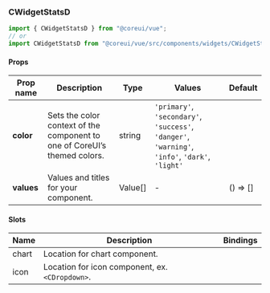 ### CWidgetStatsD

```jsx
import { CWidgetStatsD } from "@coreui/vue";
// or
import CWidgetStatsD from "@coreui/vue/src/components/widgets/CWidgetStatsD";
```

#### Props

| Prop name  | Description                                                               | Type    | Values                                                                                          | Default  |
| ---------- | ------------------------------------------------------------------------- | ------- | ----------------------------------------------------------------------------------------------- | -------- |
| **color**  | Sets the color context of the component to one of CoreUI’s themed colors. | string  | `'primary'`, `'secondary'`, `'success'`, `'danger'`, `'warning'`, `'info'`, `'dark'`, `'light'` |          |
| **values** | Values and titles for your component.                                     | Value[] | -                                                                                               | () => [] |

#### Slots

| Name  | Description                                     | Bindings |
| ----- | ----------------------------------------------- | -------- |
| chart | Location for chart component.                   |          |
| icon  | Location for icon component, ex. `<CDropdown>`. |          |
